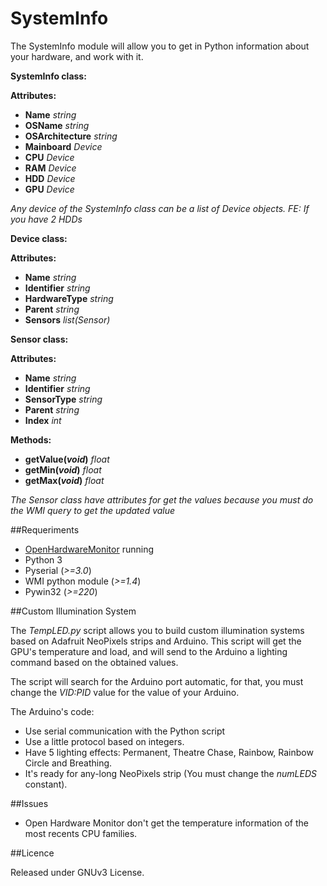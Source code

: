 # SystemInfo

The SystemInfo module will allow you to get in Python information about your hardware, and work with it.

**SystemInfo class:**

**Attributes:**

* **Name** *string*
* **OSName** *string*
* **OSArchitecture** *string*
* **Mainboard** *Device*
* **CPU** *Device*
* **RAM** *Device* 
* **HDD** *Device*
* **GPU** *Device*

*Any device of the SystemInfo class can be a list of Device objects. FE: If you have 2 HDDs*


**Device class:**

**Attributes:**

* **Name** *string*
* **Identifier** *string*
* **HardwareType** *string*
* **Parent** *string*
* **Sensors** *list(Sensor)*


**Sensor class:**

**Attributes:**

* **Name** *string*
* **Identifier** *string*
* **SensorType** *string*
* **Parent** *string*
* **Index** *int*

**Methods:**

* **getValue(*void*)** *float*
* **getMin(*void*)** *float*
* **getMax(*void*)** *float*

*The Sensor class have attributes for get the values because you must do the WMI query to get the updated value*


##Requeriments
* [OpenHardwareMonitor](http://openhardwaremonitor.org/) running
* Python 3
* Pyserial (*>=3.0*)
* WMI python module (*>=1.4*)
* Pywin32 (*>=220*)

##Custom Illumination System

The *TempLED.py* script allows you to build custom illumination systems based on Adafruit NeoPixels strips and Arduino. This script will
get the GPU's temperature and load, and will send to the Arduino a lighting command based on the obtained values.

The script will search for the Arduino port automatic, for that, you must change the *VID:PID* value for the value of your Arduino. 

The Arduino's code:
* Use serial communication with the Python script
* Use a little protocol based on integers.
* Have 5 lighting effects: Permanent, Theatre Chase, Rainbow, Rainbow Circle and Breathing.
* It's ready for any-long NeoPixels strip (You must change the *numLEDS* constant).

##Issues

* Open Hardware Monitor don't get the temperature information of the most recents CPU families.

##Licence

Released under GNUv3 License.
